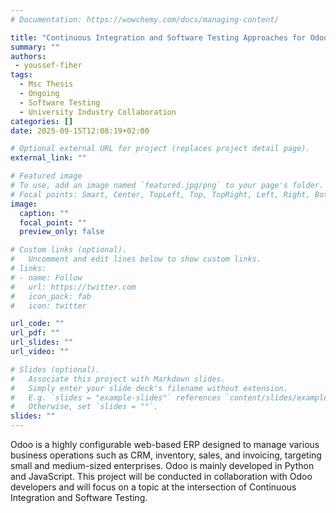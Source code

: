 ```yaml
---
# Documentation: https://wowchemy.com/docs/managing-content/

title: "Continuous Integration and Software Testing Approaches for Odoo"
summary: ""
authors: 
 - youssef-fiher
tags: 
  - Msc Thesis
  - Ongoing
  - Software Testing
  - University Industry Collaboration
categories: []
date: 2025-09-15T12:08:19+02:00

# Optional external URL for project (replaces project detail page).
external_link: ""

# Featured image
# To use, add an image named `featured.jpg/png` to your page's folder.
# Focal points: Smart, Center, TopLeft, Top, TopRight, Left, Right, BottomLeft, Bottom, BottomRight.
image:
  caption: ""
  focal_point: ""
  preview_only: false

# Custom links (optional).
#   Uncomment and edit lines below to show custom links.
# links:
# - name: Follow
#   url: https://twitter.com
#   icon_pack: fab
#   icon: twitter

url_code: ""
url_pdf: ""
url_slides: ""
url_video: ""

# Slides (optional).
#   Associate this project with Markdown slides.
#   Simply enter your slide deck's filename without extension.
#   E.g. `slides = "example-slides"` references `content/slides/example-slides.md`.
#   Otherwise, set `slides = ""`.
slides: ""
---
```


Odoo is a highly configurable web-based ERP designed to manage various business operations such as CRM, inventory, sales, and invoicing, targeting small and medium-sized enterprises. Odoo is mainly developed in Python and JavaScript. This project will be conducted in collaboration with Odoo developers and will focus on a topic at the intersection of Continuous Integration and Software Testing.
